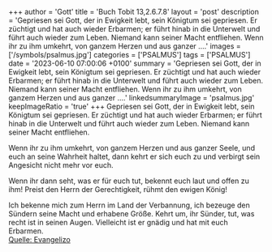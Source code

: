+++
author = 'Gott'
title = 'Buch Tobit 13,2.6.7.8'
layout = 'post'
description = 'Gepriesen sei Gott, der in Ewigkeit lebt, sein Königtum sei gepriesen. Er züchtigt und hat auch wieder Erbarmen; er führt hinab in die Unterwelt und führt auch wieder zum Leben. Niemand kann seiner Macht entfliehen.  Wenn ihr zu ihm umkehrt, von ganzem Herzen und aus ganzer ....'
images = ['/symbols/psalmus.jpg']
categories = ['PSALMUS']
tags = ['PSALMUS']
date = '2023-06-10 07:00:06 +0100'
summary = 'Gepriesen sei Gott, der in Ewigkeit lebt, sein Königtum sei gepriesen. Er züchtigt und hat auch wieder Erbarmen; er führt hinab in die Unterwelt und führt auch wieder zum Leben. Niemand kann seiner Macht entfliehen.  Wenn ihr zu ihm umkehrt, von ganzem Herzen und aus ganzer ....'
linkedsummaryImage = 'psalmus.jpg'
keepImageRatio = 'true'
+++
Gepriesen sei Gott, der in Ewigkeit lebt,
sein Königtum sei gepriesen.
Er züchtigt und hat auch wieder Erbarmen;
er führt hinab in die Unterwelt
und führt auch wieder zum Leben.
Niemand kann seiner Macht entfliehen.

Wenn ihr zu ihm umkehrt, von ganzem Herzen und aus ganzer Seele,
und euch an seine Wahrheit haltet,
dann kehrt er sich euch zu
und verbirgt sein Angesicht nicht mehr vor euch.<!--more-->

Wenn ihr dann seht, was er für euch tut,
bekennt euch laut und offen zu ihm!
Preist den Herrn der Gerechtigkeit,
rühmt den ewigen König!

Ich bekenne mich zum Herrn im Land der Verbannung,
ich bezeuge den Sündern seine Macht und erhabene Größe.
Kehrt um, ihr Sünder, tut, was recht ist in seinen Augen.
Vielleicht ist er gnädig und hat mit euch Erbarmen.<br> [Quelle: Evangelizo](https://evangeliumtagfuertag.org/DE/gospel)